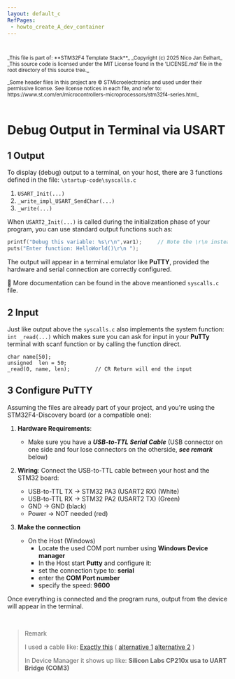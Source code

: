 ```yaml
---
layout: default_c
RefPages:
 - howto_create_A_dev_container
---
```


<small>
<br><br>
_This file is part of: **STM32F4 Template Stack**_
_Copyright (c) 2025 Nico Jan Eelhart_
_This source code is licensed under the MIT License found in the  'LICENSE.md' file in the root directory of this source tree._
<br><br>
_Some header files in this project are © STMicroelectronics and used under their permissive license. See license notices in each file, and refer to:
https://www.st.com/en/microcontrollers-microprocessors/stm32f4-series.html_
</small>
<br><br>

# Debug Output in Terminal via USART

## 1 Output

To display (debug) output to a terminal, on your host, there are 3 functions defined in the file: `\startup-code\syscalls.c`

1. `USART_Init(...)`
1. `_write_impl_USART_SendChar(...)`
1. `_write(...)`

When `USART2_Init(...)` is called during the initialization phase of your program, you can use standard output functions such as:

```C
printf("Debug this variable: %s\r\n",var1);     // Note the \r\n instead of just \n
puts("Enter function: HelloWorld()\r\n ");

````

The output will appear in a terminal emulator like **PuTTY**, provided the hardware and serial connection are correctly configured.

📍 More documentation can be found in the above meantioned `syscalls.c` file.

## 2 Input
Just like output above the `syscalls.c` also implements the system function: `int _read(...)` which makes sure you can ask for input in your **PuTTy** terminal with scanf function or by calling the function direct.

```
char name[50];   
unsigned  len = 50;    
_read(0, name, len);        // CR Return will end the input
```

## 3 Configure PuTTY

Assuming the files are already part of your project, and you're using the STM32F4-Discovery board (or a compatible one):

1. **Hardware Requirements**:
    - Make sure you have a ***USB-to-TTL Serial Cable*** (USB connector on one side and four lose connectors on the otherside, ***see remark*** below)

1. **Wiring**: Connect the USB-to-TTL cable between your host and the STM32 board:

    - USB-to-TTL TX → STM32 PA3 (USART2 RX) (White)
    - USB-to-TTL RX → STM32 PA2 (USART2 TX) (Green)
    - GND → GND (black)
    - Power → NOT needed (red)

1. **Make the connection**

    -  On the Host (Windows)
        - Locate the used COM port number using **Windows Device manager**
        - In the Host start **Putty** and configure it:
        - set the connection type to: **serial**
        - enter the **COM Port number**
        - specify the speed: **9600**

Once everything is connected and the program runs, output from the device will appear in the terminal.

<br>

>Remark
>
>I used a cable like:
[Exactly this](https://www.kiwi-electronics.com/nl/usb-naar-ttl-seriele-kabel-cp2102-381) 
( [alternative 1](https://www.amazon.nl/CP2102-ap-207-Seri%C3%ABle-Wirelss-Toegangspunt/dp/B0CJX6VH5K)
[alternative 2](https://www.amazon.nl/AZDelivery-Converter-HW-598-compatibel-Inclusief/dp/B089QJZ51Z) )
>
>In Device Manager it shows up like: **Silicon Labs CP210x usa to UART Bridge (COM3)**